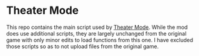 # Theater Mode

This repo contains the main script used by [Theater Mode](https://gamebanana.com/mods/426067).
While the mod does use additional scripts, they are largely unchanged from the original game with only minor edits to load functions from this one.
I have excluded those scripts so as to not upload files from the original game.